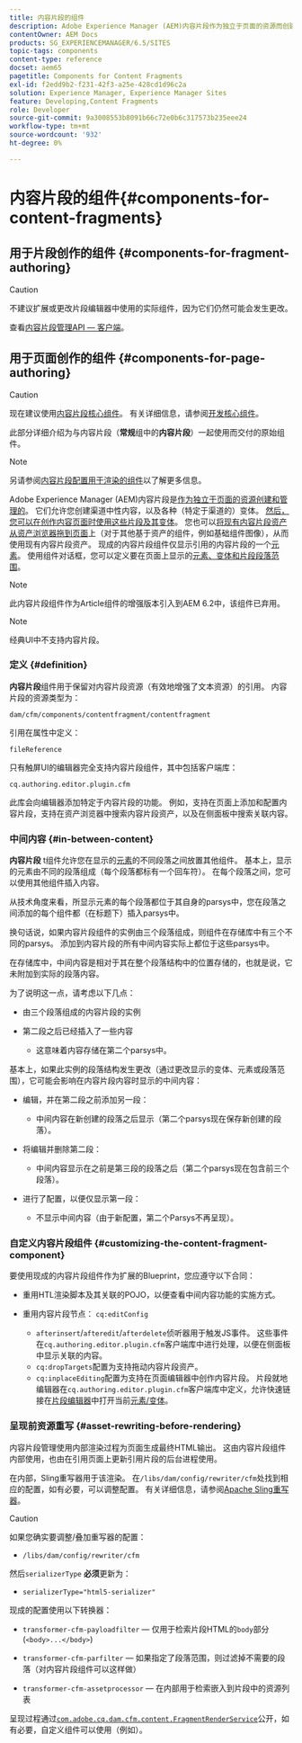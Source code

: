 ```yaml
---
title: 内容片段的组件
description: Adobe Experience Manager (AEM)内容片段作为独立于页面的资源而创建和管理
contentOwner: AEM Docs
products: SG_EXPERIENCEMANAGER/6.5/SITES
topic-tags: components
content-type: reference
docset: aem65
pagetitle: Components for Content Fragments
exl-id: f2edd9b2-f231-42f3-a25e-428cd1d96c2a
solution: Experience Manager, Experience Manager Sites
feature: Developing,Content Fragments
role: Developer
source-git-commit: 9a3008553b8091b66c72e0b6c317573b235eee24
workflow-type: tm+mt
source-wordcount: '932'
ht-degree: 0%

---
```


# 内容片段的组件{#components-for-content-fragments}

## 用于片段创作的组件 {#components-for-fragment-authoring}

>[!CAUTION]
>
>不建议扩展或更改片段编辑器中使用的实际组件，因为它们仍然可能会发生更改。

查看[内容片段管理API — 客户端](/help/sites-developing/customizing-content-fragments.md#the-content-fragment-management-api-client-side)。

## 用于页面创作的组件 {#components-for-page-authoring}

>[!CAUTION]
>
>现在建议使用[内容片段核心组件](https://experienceleague.adobe.com/docs/experience-manager-core-components/using/wcm-components/content-fragment-component.html)。 有关详细信息，请参阅[开发核心组件](https://experienceleague.adobe.com/docs/experience-manager-core-components/using/developing/overview.html)。
>
>此部分详细介绍为与内容片段（**常规**&#x200B;组中的&#x200B;**内容片段**）一起使用而交付的原始组件。

>[!NOTE]
>
>另请参阅[内容片段配置用于渲染的组件](/help/sites-developing/content-fragments-config-components-rendering.md)以了解更多信息。

Adobe Experience Manager (AEM)内容片段是[作为独立于页面的资源创建和管理的](/help/assets/content-fragments/content-fragments.md)。 它们允许您创建渠道中性内容，以及各种（特定于渠道的）变体。 [然后，您可以在创作内容页面时使用这些片段及其变体](/help/sites-authoring/content-fragments.md)。 您也可以[将现有内容片段资产从资产浏览器拖到页面](/help/sites-authoring/content-fragments.md#adding-a-content-fragment-to-your-page)上（对于其他基于资产的组件，例如基础组件图像），从而使用现有内容片段资产。 现成的内容片段组件仅显示引用的内容片段的一个[元素](/help/assets/content-fragments/content-fragments.md#constituent-parts-of-a-content-fragment)。 使用组件对话框，您可以定义要在页面上显示的[元素、变体和片段段落范围](/help/assets/content-fragments/content-fragments.md#constituent-parts-of-a-content-fragment)。

>[!NOTE]
>
>此内容片段组件作为Article组件的增强版本引入到AEM 6.2中，该组件已弃用。

>[!NOTE]
>
>经典UI中不支持内容片段。

### 定义 {#definition}

**内容片段**&#x200B;组件用于保留对内容片段资源（有效地增强了文本资源）的引用。 内容片段的资源类型为：

`dam/cfm/components/contentfragment/contentfragment`

引用在属性中定义：

`fileReference`

只有触屏UI的编辑器完全支持内容片段组件，其中包括客户端库：

`cq.authoring.editor.plugin.cfm`

此库会向编辑器添加特定于内容片段的功能。 例如，支持在页面上添加和配置内容片段，支持在资产浏览器中搜索内容片段资产，以及在侧面板中搜索关联内容。

### 中间内容 {#in-between-content}

**内容片段** t组件允许您在显示的[元素](/help/assets/content-fragments/content-fragments.md#constituent-parts-of-a-content-fragment)的不同段落之间放置其他组件。 基本上，显示的元素由不同的段落组成（每个段落都标有一个回车符）。 在每个段落之间，您可以使用其他组件插入内容。

从技术角度来看，所显示元素的每个段落都位于其自身的parsys中，您在段落之间添加的每个组件都（在标题下）插入parsys中。

换句话说，如果内容片段组件的实例由三个段落组成，则组件在存储库中有三个不同的parsys。 添加到内容片段的所有中间内容实际上都位于这些parsys中。

在存储库中，中间内容是相对于其在整个段落结构中的位置存储的，也就是说，它未附加到实际的段落内容。

为了说明这一点，请考虑以下几点：

* 由三个段落组成的内容片段的实例
* 第二段之后已经插入了一些内容

   * 这意味着内容存储在第二个parsys中。

基本上，如果此实例的段落结构发生更改（通过更改显示的变体、元素或段落范围），它可能会影响在内容片段内容时显示的中间内容：

* 编辑，并在第二段之前添加另一段：

   * 中间内容在新创建的段落之后显示（第二个parsys现在保存新创建的段落）。

* 将编辑并删除第二段：

   * 中间内容显示在之前是第三段的段落之后（第二个parsys现在包含前三个段落）。

* 进行了配置，以便仅显示第一段：

   * 不显示中间内容（由于新配置，第二个Parsys不再呈现）。

### 自定义内容片段组件 {#customizing-the-content-fragment-component}

要使用现成的内容片段组件作为扩展的Blueprint，您应遵守以下合同：

* 重用HTL渲染脚本及其关联的POJO，以便查看中间内容功能的实施方式。
* 重用内容片段节点： `cq:editConfig`

   * `afterinsert`/`afteredit`/`afterdelete`侦听器用于触发JS事件。 这些事件在`cq.authoring.editor.plugin.cfm`客户端库中进行处理，以便在侧面板中显示关联的内容。
   * `cq:dropTargets`配置为支持拖动内容片段资产。
   * `cq:inplaceEditing`配置为支持在页面编辑器中创作内容片段。 片段就地编辑器在`cq.authoring.editor.plugin.cfm`客户端库中定义，允许快速链接在[片段编辑器](/help/assets/content-fragments/content-fragments-variations.md)中打开当前[元素/变体](/help/assets/content-fragments/content-fragments.md#constituent-parts-of-a-content-fragment)。

### 呈现前资源重写 {#asset-rewriting-before-rendering}

内容片段管理使用内部渲染过程为页面生成最终HTML输出。 这由内容片段组件内部使用，也由在引用页面上更新引用片段的后台进程使用。

在内部，Sling重写器用于该渲染。 在`/libs/dam/config/rewriter/cfm`处找到相应的配置，如有必要，可以调整配置。 有关详细信息，请参阅[Apache Sling重写器](https://sling.apache.org/documentation/bundles/output-rewriting-pipelines-org-apache-sling-rewriter.html)。

>[!CAUTION]
>
>如果您确实要调整/叠加重写器的配置：
>
>* `/libs/dam/config/rewriter/cfm`
>
>然后`serializerType` **必须**&#x200B;更新为：
>
>* `serializerType="html5-serializer"`

现成的配置使用以下转换器：

* `transformer-cfm-payloadfilter` — 仅用于检索片段HTML的`body`部分(`<body>...</body>`)

* `transformer-cfm-parfilter` — 如果指定了段落范围，则过滤掉不需要的段落（对内容片段组件可以这样做）
* `transformer-cfm-assetprocessor` — 在内部用于检索嵌入到片段中的资源列表

呈现过程通过[`com.adobe.cq.dam.cfm.content.FragmentRenderService`](https://developer.adobe.com/experience-manager/reference-materials/6-5/javadoc/com/adobe/cq/dam/cfm/ContentFragment.html)公开，如有必要，自定义组件可以使用（例如）。
